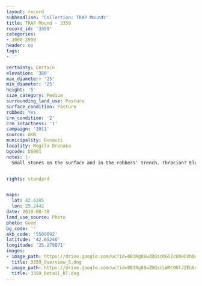 ```yaml
---
layout: record
subheadline: 'Collection: TRAP Mounds'
title: TRAP Mound - 3359
record_id: '3359'
categories:
- 3000-3999
header: no
tags:
- ''

certainty: Certain
elevation: '380'
max_diameter: '25'
min_diameter: '25'
height: '5'
size_category: Medium
surrounding_land_use: Pasture
surface_condition: Pasture
robbed: Yes
crm_condition: '2'
crm_intactness: '1'
campaign: '2011'
source: AKB
municipality: Dunavzi
locality: Mogila Drenaka
bgcode: DS001
notes: |-
  Small stones on the surface and in the robbers' trench. Thracian? Elevation marker on the top.


rights: standard


maps:
  lat: 42.6285
  lon: 25.2442
date: 2018-08-30
land_use_source: Photo
photo: Good
bg_code: ''
akb_code: '5500092'
latitude: '42.65246'
longitude: '25.278871'
images:
- image_path: https://drive.google.com/uc?id=0B3Rg88wZDQscRGlZcUhHOVhQdDg
  title: 3359_Overview_S.dng
- image_path: https://drive.google.com/uc?id=0B3Rg88wZDQscLWRCOUlJZEh6djQ
  title: 3359_Detail_RT.dng
---
```

